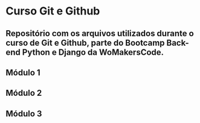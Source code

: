 # Curso Git e Github

## Repositório com os arquivos utilizados durante o curso de Git e Github, parte do Bootcamp Back-end Python e Django da WoMakersCode.

## Módulo 1

## Módulo 2

## Módulo 3